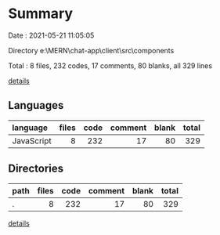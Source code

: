 # Summary

Date : 2021-05-21 11:05:05

Directory e:\MERN\chat-app\client\src\components

Total : 8 files,  232 codes, 17 comments, 80 blanks, all 329 lines

[details](details.md)

## Languages
| language | files | code | comment | blank | total |
| :--- | ---: | ---: | ---: | ---: | ---: |
| JavaScript | 8 | 232 | 17 | 80 | 329 |

## Directories
| path | files | code | comment | blank | total |
| :--- | ---: | ---: | ---: | ---: | ---: |
| . | 8 | 232 | 17 | 80 | 329 |

[details](details.md)